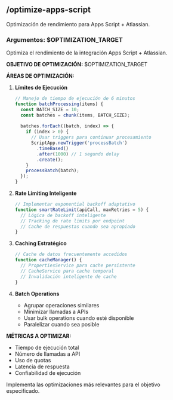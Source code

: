 ## /optimize-apps-script

Optimización de rendimiento para Apps Script + Atlassian.

### Argumentos: $OPTIMIZATION_TARGET

Optimiza el rendimiento de la integración Apps Script + Atlassian.

**OBJETIVO DE OPTIMIZACIÓN:** $OPTIMIZATION_TARGET

**ÁREAS DE OPTIMIZACIÓN:**

1. **Límites de Ejecución**
   ```javascript
   // Manejo de tiempo de ejecución de 6 minutos
   function batchProcessing(items) {
     const BATCH_SIZE = 10;
     const batches = chunk(items, BATCH_SIZE);
     
     batches.forEach((batch, index) => {
       if (index > 0) {
         // Usar triggers para continuar procesamiento
         ScriptApp.newTrigger('processBatch')
           .timeBased()
           .after(1000) // 1 segundo delay
           .create();
       }
       processBatch(batch);
     });
   }
   ```

2. **Rate Limiting Inteligente**
   ```javascript
   // Implementar exponential backoff adaptativo
   function smartRateLimit(apiCall, maxRetries = 5) {
     // Lógica de backoff inteligente
     // Tracking de rate limits por endpoint
     // Cache de respuestas cuando sea apropiado
   }
   ```

3. **Caching Estratégico**
   ```javascript
   // Cache de datos frecuentemente accedidos
   function cacheManager() {
     // PropertiesService para cache persistente
     // CacheService para cache temporal
     // Invalidación inteligente de cache
   }
   ```

4. **Batch Operations**
   - Agrupar operaciones similares
   - Minimizar llamadas a APIs
   - Usar bulk operations cuando esté disponible
   - Paralelizar cuando sea posible

**MÉTRICAS A OPTIMIZAR:**
- Tiempo de ejecución total
- Número de llamadas a API
- Uso de quotas
- Latencia de respuesta
- Confiabilidad de ejecución

Implementa las optimizaciones más relevantes para el objetivo especificado.